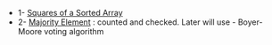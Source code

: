 
- 1- [Squares of a Sorted Array](https://leetcode.com/problems/squares-of-a-sorted-array/)
- 2- [Majority Element](https://leetcode.com/problems/majority-element/) : counted and checked. Later will use - Boyer-Moore voting algorithm
